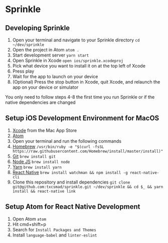 # Sprinkle

## Developing Sprinkle
1. Open your terminal and navigate to your Sprinkle directory
`cd ~/dev/sprinkle`
2. Open the project in Atom
`atom .`
3. Start development server
`yarn start`
4. Open Sprinkle in Xcode
`open ios/sprinkle.xcodeproj`
5. Pick what device you want to install it on at the top left of Xcode
6. Press play
7. Wait for the app to launch on your device
8. (Optional) Press the stop button in Xcode, quit Xcode, and relaunch the app on your device or simulator

You only need to follow steps 4-8 the first time you run Sprinkle or if the native dependencies are changed

## Setup iOS Development Environment for MacOS
1. [Xcode](https://itunes.apple.com/us/app/xcode/id497799835?mt=12) from the Mac App Store
2. [Atom](https://atom.io)
3. Open your terminal and run the following commands
4. [Homebrew](https://brew.sh)
`/usr/bin/ruby -e "$(curl -fsSL https://raw.githubusercontent.com/Homebrew/install/master/install)"`
5. [Git](https://www.git-scm.com)
`brew install git`
6. [Node JS](https://nodejs.org/en/)
`brew install node`
7. [Yarn](https://yarnpkg.com/en/)
`brew install yarn`
8. [React Native](https://facebook.github.io/react-native/)
`brew install watchman && npm install -g react-native-cli`
9. Clone this repository and install dependencies
`git clone git@github.com:txcsmad/sprinkle.git ~/dev/sprinkle && cd $_ && yarn install && react-native link`

## Setup Atom for React Native Development
1. Open Atom
`atom`
2. Hit cmd+shift+p
3. Search for `Install Packages and Themes`
4. Install `language-babel` and `linter-eslint`
